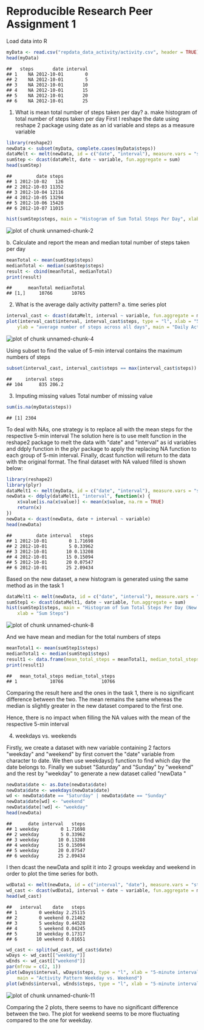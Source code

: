 Reproducible Research Peer Assignment 1
========================================================

Load data into R


```r
myData <- read.csv("repdata_data_activity/activity.csv", header = TRUE)
head(myData)
```

```
##   steps       date interval
## 1    NA 2012-10-01        0
## 2    NA 2012-10-01        5
## 3    NA 2012-10-01       10
## 4    NA 2012-10-01       15
## 5    NA 2012-10-01       20
## 6    NA 2012-10-01       25
```


1. What is mean total number of steps taken per day?
a. make histogram of total number of steps taken per day
First I reshape the date using reshape 2 package using date as an id variable and steps as a measure variable


```r
library(reshape2)
newData <- subset(myData, complete.cases(myData$steps))
dataMelt <- melt(newData, id = c("date", "interval"), measure.vars = "steps")
sumStep <- dcast(dataMelt, date ~ variable, fun.aggregate = sum)
head(sumStep)
```

```
##         date steps
## 1 2012-10-02   126
## 2 2012-10-03 11352
## 3 2012-10-04 12116
## 4 2012-10-05 13294
## 5 2012-10-06 15420
## 6 2012-10-07 11015
```

```r
hist(sumStep$steps, main = "Histogram of Sum Total Steps Per Day", xlab = "Sum Steps")
```

![plot of chunk unnamed-chunk-2](figure/unnamed-chunk-2.png) 


b. Calculate and report the mean and median total number of steps taken per day


```r
meanTotal <- mean(sumStep$steps)
medianTotal <- median(sumStep$steps)
result <- cbind(meanTotal, medianTotal)
print(result)
```

```
##      meanTotal medianTotal
## [1,]     10766       10765
```


2. What is the average daily activity pattern?
a. time series plot


```r
interval_cast <- dcast(dataMelt, interval ~ variable, fun.aggregate = mean)
plot(interval_cast$interval, interval_cast$steps, type = "l", xlab = "5-minute interval", 
    ylab = "average number of steps across all days", main = "Daily Activity Pattern")
```

![plot of chunk unnamed-chunk-4](figure/unnamed-chunk-4.png) 


Using subset to find the value of 5-min interval contains the maximum numbers of steps


```r
subset(interval_cast, interval_cast$steps == max(interval_cast$steps))
```

```
##     interval steps
## 104      835 206.2
```


3. Imputing missing values
Total number of missing value

```r
sum(is.na(myData$steps))
```

```
## [1] 2304
```


To deal with NAs, one strategy is to replace all with the mean steps for the 
respective 5-min interval
The solution here is to use melt function in the reshape2 package to melt the
data with "date" and "interval" as id variables and ddply function in the plyr
package to apply the replacing NA function to each group of 5-min interval.
Finally, dcast function will return to the data with the original format.
The final dataset with NA valued filled is shown below:

```r
library(reshape2)
library(plyr)
dataMelt1 <- melt(myData, id = c("date", "interval"), measure.vars = "steps")
newData <- ddply(dataMelt1, "interval", function(x) {
    x$value[is.na(x$value)] <- mean(x$value, na.rm = TRUE)
    return(x)
})
newData <- dcast(newData, date + interval ~ variable)
head(newData)
```

```
##         date interval   steps
## 1 2012-10-01        0 1.71698
## 2 2012-10-01        5 0.33962
## 3 2012-10-01       10 0.13208
## 4 2012-10-01       15 0.15094
## 5 2012-10-01       20 0.07547
## 6 2012-10-01       25 2.09434
```


Based on the new dataset, a new histogram is generated using the same method as in the task 1


```r
dataMelt1 <- melt(newData, id = c("date", "interval"), measure.vars = "steps")
sumStep1 <- dcast(dataMelt1, date ~ variable, fun.aggregate = sum)
hist(sumStep1$steps, main = "Histogram of Sum Total Steps Per Day (New Dataset)", 
    xlab = "Sum Steps")
```

![plot of chunk unnamed-chunk-8](figure/unnamed-chunk-8.png) 


And we have mean and median for the total numbers of steps 

```r
meanTotal1 <- mean(sumStep1$steps)
medianTotal1 <- median(sumStep1$steps)
result1 <- data.frame(mean_total_steps = meanTotal1, median_total_steps = medianTotal1)
print(result1)
```

```
##   mean_total_steps median_total_steps
## 1            10766              10766
```


Comparing the result here and the ones in the task 1, there is no significant difference between the two. The mean remains the same whereas the median is slightly greater in the new dataset compared to the first one.

Hence, there is no impact when filling the NA values with the mean of the respective 5-min interval

4. weekdays vs. weekends

Firstly, we create a dataset with new variable containing 2 factors "weekday" and "weekend" by first convert the "date" variable from character to date.
We then use weekdays() function to find which day the date belongs to.
Finally we subset "Saturday" and "Sunday" by "weekend" and the rest by "weekday" to generate a new dataset called "newData
"

```r
newData$date <- as.Date(newData$date)
newData$date <- weekdays(newData$date)
wd <- newData$date == "Saturday" | newData$date == "Sunday"
newData$date[wd] <- "weekend"
newData$date[!wd] <- "weekday"
head(newData)
```

```
##      date interval   steps
## 1 weekday        0 1.71698
## 2 weekday        5 0.33962
## 3 weekday       10 0.13208
## 4 weekday       15 0.15094
## 5 weekday       20 0.07547
## 6 weekday       25 2.09434
```


I then dcast the newData and split it into 2 groups weekday and weekend in order to plot the time series for both.


```r
wdData1 <- melt(newData, id = c("interval", "date"), measure.vars = "steps")
wd_cast <- dcast(wdData1, interval + date ~ variable, fun.aggregate = mean)
head(wd_cast)
```

```
##   interval    date   steps
## 1        0 weekday 2.25115
## 2        0 weekend 0.21462
## 3        5 weekday 0.44528
## 4        5 weekend 0.04245
## 5       10 weekday 0.17317
## 6       10 weekend 0.01651
```

```r
wd_cast <- split(wd_cast, wd_cast$date)
wDays <- wd_cast[["weekday"]]
wEnds <- wd_cast[["weekend"]]
par(mfrow = c(2, 1))
plot(wDays$interval, wDays$steps, type = "l", xlab = "5-minute interval", ylab = "avg no. of steps - weekdays", 
    main = "Activity Pattern Weekday vs. Weekend")
plot(wEnds$interval, wEnds$steps, type = "l", xlab = "5-minute interval", ylab = "avg no. of steps - weekends")
```

![plot of chunk unnamed-chunk-11](figure/unnamed-chunk-11.png) 


Comparing the 2 plots, there seems to have no significant difference between the two. The plot for weekend seems to be more fluctuating compared to the one for weekday. 

